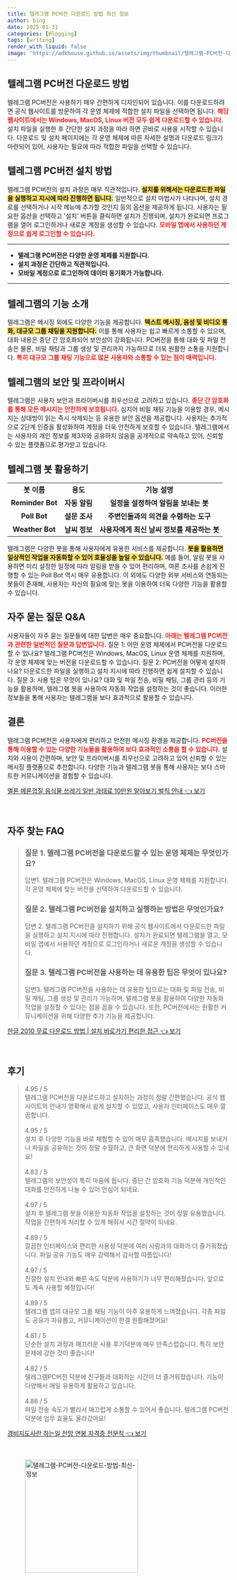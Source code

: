 ```yaml
---
title: 텔레그램 PC버전 다운로드 방법 최신 정보
author: bing
date: 2025-01-31
categories: [Blogging]
tags: [writing]
render_with_liquid: false
image: 'https://adkhouse.github.io/assets/img/thumbnail/텔레그램-PC버전-다운로드-방법-최신-정보.webp'
---
```



<h2 id='텔레그램_PC버전_다운로드_방법'>텔레그램 PC버전 다운로드 방법</h2>

<p>텔레그램 PC버전은 사용하기 매우 간편하게 디자인되어 있습니다. 이를 다운로드하려면 공식 웹사이트를 방문하여 각 운영 체제에 적합한 설치 파일을 선택하면 됩니다. <b><span style="color: #ee2323;">해당 웹사이트에서는 Windows, MacOS, Linux 버전 모두 쉽게 다운로드할 수 있습니다.</span></b> 설치 파일을 실행한 후 간단한 설치 과정을 따라 하면 곧바로 사용을 시작할 수 있습니다. 다운로드 및 설치 페이지에는 각 운영 체제에 따른 자세한 설명과 다운로드 링크가 마련되어 있어, 사용자는 필요에 따라 적합한 파일을 선택할 수 있습니다.</p>

<h2 id='텔레그램_PC버전_설치_방법'>텔레그램 PC버전 설치 방법</h2>

<p>텔레그램 PC버전의 설치 과정은 매우 직관적입니다. <b><span style="background-color: #ffe066;">설치를 위해서는 다운로드한 파일을 실행하고 지시에 따라 진행하면 됩니다.</span></b> 일반적으로 설치 마법사가 나타나며, 설치 경로를 선택하거나 시작 메뉴에 추가할 것인지 등의 옵션을 제공하게 됩니다. 사용자는 필요한 옵션을 선택하고 '설치' 버튼을 클릭하면 설치가 진행되며, 설치가 완료되면 프로그램을 열어 로그인하거나 새로운 계정을 생성할 수 있습니다. <b><span style="color: #ee2323;">모바일 앱에서 사용하던 계정으로 쉽게 로그인할 수 있습니다.</span></b></p>

<hr />

<ul>
    <li><b>텔레그램 PC버전은 다양한 운영 체제를 지원합니다.</b></li>
    <li><b>설치 과정은 간단하고 직관적입니다.</b></li>
    <li><b>모바일 계정으로 로그인하여 데이터 동기화가 가능합니다.</b></li>
</ul>

<hr />

<h2 id='텔레그램_기능_소개'>텔레그램의 기능 소개</h2>

<p>텔레그램은 메시징 외에도 다양한 기능을 제공합니다. <b><span style="background-color: #ffe066;">텍스트 메시징, 음성 및 비디오 통화, 대규모 그룹 채팅을 지원합니다.</span></b> 이를 통해 사용자는 쉽고 빠르게 소통할 수 있으며, 대화 내용은 종단 간 암호화되어 보안성이 강화됩니다. PC버전을 통해 대화 및 파일 전송은 물론, 비밀 채팅과 그룹 생성 및 관리까지 가능하므로 더욱 원활한 소통을 지원합니다. <b><span style="color: #ee2323;">특히 대규모 그룹 채팅 기능으로 많은 사용자와 소통할 수 있는 점이 매력입니다.</span></b></p>

<h2 id='텔레그램_보안_및_프라이버시'>텔레그램의 보안 및 프라이버시</h2>

<p>텔레그램은 사용자 보안과 프라이버시를 최우선으로 고려하고 있습니다. <b><span style="color: #ee2323;">종단 간 암호화를 통해 모든 메시지는 안전하게 보호됩니다.</span></b> 심지어 비밀 채팅 기능을 이용할 경우, 메시지는 상대방이 읽는 즉시 삭제되는 등 유용한 보안 옵션을 제공합니다. 사용자는 추가적으로 2단계 인증을 활성화하여 계정을 더욱 안전하게 보호할 수 있습니다. 텔레그램에서는 사용자의 개인 정보를 제3자와 공유하지 않음을 공개적으로 약속하고 있어, 신뢰할 수 있는 플랫폼으로 평가받고 있습니다.</p>

<h2 id='텔레그램_봇_활용'>텔레그램 봇 활용하기</h2>

<table>
    <tr>
        <td style="text-align: center; height: 17px;"><b>봇 이름</b></td>
        <td style="text-align: center; height: 17px;"><b>용도</b></td>
        <td style="text-align: center; height: 17px;"><b>기능 설명</b></td>
    </tr>
    <tr>
        <td style="text-align: center; height: 17px;"><b>Reminder Bot</b></td>
        <td style="text-align: center; height: 17px;"><b>자동 알림</b></td>
        <td style="text-align: center; height: 17px;"><b>일정을 설정하여 알림을 보내는 봇</b></td>
    </tr>
    <tr>
        <td style="text-align: center; height: 17px;"><b>Poll Bot</b></td>
        <td style="text-align: center; height: 17px;"><b>설문 조사</b></td>
        <td style="text-align: center; height: 17px;"><b>주변인들과의 의견을 수렴하는 도구</b></td>
    </tr>
    <tr>
        <td style="text-align: center; height: 17px;"><b>Weather Bot</b></td>
        <td style="text-align: center; height: 17px;"><b>날씨 정보</b></td>
        <td style="text-align: center; height: 17px;"><b>사용자에게 최신 날씨 정보를 제공하는 봇</b></td>
    </tr>
</table>

<p>텔레그램은 다양한 봇을 통해 사용자에게 유용한 서비스를 제공합니다. <b><span style="background-color: #ffe066;">봇을 활용하면 일상적인 작업을 자동화할 수 있어 효율성을 높일 수 있습니다.</span></b> 예를 들어, 알림 봇을 사용하면 미리 설정한 일정에 따라 알림을 받을 수 있어 편리하며, 여론 조사를 손쉽게 진행할 수 있는 Poll Bot 역시 매우 유용합니다. 이 외에도 다양한 외부 서비스와 연동되는 봇들이 존재해, 사용자는 자신의 필요에 맞는 봇을 이용하여 더욱 다양한 기능을 활용할 수 있습니다.</p>

<h2 id='자주_묻는_질문_QNA'>자주 묻는 질문 Q&A</h2>

<p>사용자들이 자주 묻는 질문들에 대한 답변은 매우 중요합니다. <b><span style="color: #ee2323;">아래는 텔레그램 PC버전과 관련한 일반적인 질문과 답변입니다.</span></b> 질문 1: 어떤 운영 체제에서 PC버전을 다운로드할 수 있나요? 텔레그램 PC버전은 Windows, MacOS, Linux 운영 체제를 지원하며, 각 운영 체제에 맞는 버전을 다운로드할 수 있습니다. 질문 2: PC버전을 어떻게 설치하나요? 다운로드한 파일을 실행하고 설치 지시에 따라 진행하면 쉽게 설치할 수 있습니다. 질문 3: 사용 팁은 무엇이 있나요? 대화 및 파일 전송, 비밀 채팅, 그룹 관리 등의 기능을 활용하며, 텔레그램 봇을 사용하여 자동화 작업을 설정하는 것이 좋습니다. 이러한 정보들을 통해 사용자는 텔레그램을 보다 효과적으로 활용할 수 있습니다.</p>

<h2 id='결론'>결론</h2>

<p>텔레그램 PC버전은 사용자에게 편리하고 안전한 메시징 환경을 제공합니다. <b><span style="color: #ee2323;">PC버전을 통해 이용할 수 있는 다양한 기능들을 활용하여 보다 효과적인 소통을 할 수 있습니다.</span></b> 설치와 사용이 간편하며, 보안 및 프라이버시를 최우선으로 고려하고 있어 신뢰할 수 있는 메시징 플랫폼으로 추천합니다. 다양한 기능과 텔레그램 봇을 통해 사용자는 보다 스마트한 커뮤니케이션을 경험할 수 있습니다.</p>


<p><a class="click-button" title="멜론 메론껍질 음식물 쓰레기 일반 과태료 10만원 알아보기 벌칙 안내" href="https://adkhouse.github.io/posts/%EB%A9%9C%EB%A1%A0-%EB%A9%94%EB%A1%A0%EA%BB%8D%EC%A7%88-%EC%9D%8C%EC%8B%9D%EB%AC%BC-%EC%93%B0%EB%A0%88%EA%B8%B0-%EC%9D%BC%EB%B0%98-%EA%B3%BC%ED%83%9C%EB%A3%8C-10%EB%A7%8C%EC%9B%90-%EC%95%8C%EC%95%84%EB%B3%B4%EA%B8%B0-%EB%B2%8C%EC%B9%99-%EC%95%88%EB%82%B4/" rel="dofollow">멜론 메론껍질 음식물 쓰레기 일반 과태료 10만원 알아보기 벌칙 안내 👈 보기</a></p><br>
<h2 id='자주_찾는_FAQ'>자주 찾는 FAQ</h2>
<div itemscope="" itemtype="https://schema.org/FAQPage"> 
<blockquote> 
<div itemscope="" itemprop="mainEntity" itemtype="https://schema.org/Question"> 
<h3 itemprop="name">질문 1. 텔레그램 PC버전을 다운로드할 수 있는 운영 체제는 무엇인가요?</h3> 
<div itemscope="" itemprop="acceptedAnswer" itemtype="https://schema.org/Answer"> 
<span itemprop="text"> 
<p>답변1. 텔레그램 PC버전은 Windows, MacOS, Linux 운영 체제를 지원합니다. 각 운영 체제에 맞는 버전을 선택하여 다운로드할 수 있습니다.</p> 
</span> 
</div> 
</div> 
<div itemscope="" itemprop="mainEntity" itemtype="https://schema.org/Question"> 
<h3 itemprop="name">질문 2. 텔레그램 PC버전을 설치하고 실행하는 방법은 무엇인가요?</h3> 
<div itemscope="" itemprop="acceptedAnswer" itemtype="https://schema.org/Answer"> 
<span itemprop="text"> 
<p>답변 2. 텔레그램 PC버전을 설치하기 위해 공식 웹사이트에서 다운로드한 파일을 실행하고 설치 지시에 따라 진행합니다. 설치가 완료되면 텔레그램을 열고, 모바일 앱에서 사용하던 계정으로 로그인하거나 새로운 계정을 생성할 수 있습니다.</p> 
</span> 
</div> 
</div> 
<div itemscope="" itemprop="mainEntity" itemtype="https://schema.org/Question"> 
<h3 itemprop="name">질문 3. 텔레그램 PC버전을 사용하는 데 유용한 팁은 무엇이 있나요?</h3> 
<div itemscope="" itemprop="acceptedAnswer" itemtype="https://schema.org/Answer"> 
<span itemprop="text"> 
<p>답변3. 텔레그램 PC버전을 사용하는 데 유용한 팁으로는 대화 및 파일 전송, 비밀 채팅, 그룹 생성 및 관리가 가능하며, 텔레그램 봇을 활용하여 다양한 자동화 작업을 설정할 수 있다는 점을 꼽을 수 있습니다. 또한, PC버전에서는 원활한 커뮤니케이션을 위해 다양한 추가 기능을 제공합니다.</p> 
</span> 
</div> 
</div> 
</blockquote> 
</div>
<p><a class="click-button" title="한글 2010 무료 다운로드 방법 | 설치 바로가기 편리한 접근" href="https://adkhouse.github.io/posts/%ED%95%9C%EA%B8%80-2010-%EB%AC%B4%EB%A3%8C-%EB%8B%A4%EC%9A%B4%EB%A1%9C%EB%93%9C-%EB%B0%A9%EB%B2%95-%EC%84%A4%EC%B9%98-%EB%B0%94%EB%A1%9C%EA%B0%80%EA%B8%B0-%ED%8E%B8%EB%A6%AC%ED%95%9C-%EC%A0%91%EA%B7%BC/" rel="dofollow">한글 2010 무료 다운로드 방법 | 설치 바로가기 편리한 접근 👈 보기</a></p><br>
<h2 id='후기'>후기</h2>
<div itemscope itemtype="https://schema.org/Product">
  <blockquote>
  <div itemprop="review" itemscope itemtype="https://schema.org/Review">
      <div itemprop="reviewRating" itemscope itemtype="https://schema.org/Rating"> <span itemprop="ratingValue">4.95</span> / <span itemprop="bestRating">5</span> </div>
      <span itemprop="reviewBody">텔레그램 PC버전을 다운로드하고 설치하는 과정이 정말 간편했습니다. 공식 웹사이트의 안내가 명확해서 쉽게 설치할 수 있었고, 사용자 인터페이스도 매우 깔끔합니다.</span>
  </div>
  <br>
  <div itemprop="review" itemscope itemtype="https://schema.org/Review">
      <div itemprop="reviewRating" itemscope itemtype="https://schema.org/Rating"> <span itemprop="ratingValue">4.95</span> / <span itemprop="bestRating">5</span> </div>
      <span itemprop="reviewBody">설치 후 다양한 기능을 바로 체험할 수 있어 매우 흡족했습니다. 메시지를 보내거나 파일을 공유하는 것이 정말 수월하고, 큰 화면 덕분에 편리하게 사용할 수 있네요!</span>
  </div>
  <br>
  <div itemprop="review" itemscope itemtype="https://schema.org/Review">
      <div itemprop="reviewRating" itemscope itemtype="https://schema.org/Rating"> <span itemprop="ratingValue">4.83</span> / <span itemprop="bestRating">5</span> </div>
      <span itemprop="reviewBody">텔레그램의 보안성이 특히 마음에 듭니다. 종단 간 암호화 기능 덕분에 개인적인 대화를 안전하게 나눌 수 있어 안심이 되네요.</span>
  </div>
  <br>
  <div itemprop="review" itemscope itemtype="https://schema.org/Review">
      <div itemprop="reviewRating" itemscope itemtype="https://schema.org/Rating"> <span itemprop="ratingValue">4.97</span> / <span itemprop="bestRating">5</span> </div>
      <span itemprop="reviewBody">설치 후 텔레그램 봇을 이용한 자동화 작업을 설정하는 것이 정말 유용했습니다. 작업을 간편하게 처리할 수 있게 해줘서 시간 절약이 되네요.</span>
  </div>
  <br>
  <div itemprop="review" itemscope itemtype="https://schema.org/Review">
      <div itemprop="reviewRating" itemscope itemtype="https://schema.org/Rating"> <span itemprop="ratingValue">4.89</span> / <span itemprop="bestRating">5</span> </div>
      <span itemprop="reviewBody">깔끔한 인터페이스와 편리한 사용성 덕분에 여러 사람과의 대화가 더 즐거워졌습니다. 파일 공유 기능도 매우 강력해서 감사할 따름입니다!</span>
  </div>
  <br>
  <div itemprop="review" itemscope itemtype="https://schema.org/Review">
      <div itemprop="reviewRating" itemscope itemtype="https://schema.org/Rating"> <span itemprop="ratingValue">4.97</span> / <span itemprop="bestRating">5</span> </div>
      <span itemprop="reviewBody">친절한 설치 안내와 빠른 속도 덕분에 사용하기가 너무 편리해졌습니다. 앞으로도 계속 사용할 예정입니다!</span>
  </div>
  <br>
  <div itemprop="review" itemscope itemtype="https://schema.org/Review">
      <div itemprop="reviewRating" itemscope itemtype="https://schema.org/Rating"> <span itemprop="ratingValue">4.89</span> / <span itemprop="bestRating">5</span> </div>
      <span itemprop="reviewBody">텔레그램 앱의 대규모 그룹 채팅 기능이 아주 유용하게 느껴졌습니다. 각종 파일도 공유가 자유롭고, 커뮤니케이션이 한결 원활해졌어요!</span>
  </div>
  <br>
  <div itemprop="review" itemscope itemtype="https://schema.org/Review">
      <div itemprop="reviewRating" itemscope itemtype="https://schema.org/Rating"> <span itemprop="ratingValue">4.81</span> / <span itemprop="bestRating">5</span> </div>
      <span itemprop="reviewBody">단순한 설치 과정과 매끄러운 사용 후기덕분에 매우 만족스럽습니다. 특히 보안 문제에 강한 것이 좋습니다!</span>
  </div>
  <br>
  <div itemprop="review" itemscope itemtype="https://schema.org/Review">
      <div itemprop="reviewRating" itemscope itemtype="https://schema.org/Rating"> <span itemprop="ratingValue">4.82</span> / <span itemprop="bestRating">5</span> </div>
      <span itemprop="reviewBody">텔레그램PC버전 덕분에 친구들과 대화하는 시간이 더 즐거워졌습니다. 기능이 다양해서 매일 유용하게 활용하고 있습니다.</span>
  </div>
  <br>
  <div itemprop="review" itemscope itemtype="https://schema.org/Review">
      <div itemprop="reviewRating" itemscope itemtype="https://schema.org/Rating"> <span itemprop="ratingValue">4.86</span> / <span itemprop="bestRating">5</span> </div>
      <span itemprop="reviewBody">파일 전송 속도가 빨라서 매끄럽게 소통할 수 있어서 좋습니다. 텔레그램 PC버전 덕분에 업무 효율도 올라갔어요!</span>
  </div>
  </blockquote>
</div>
<p><a class="click-button" title="경비지도사란 하는일 전망 연봉 자격증 전문직" href="https://adkhouse.github.io/posts/%EA%B2%BD%EB%B9%84%EC%A7%80%EB%8F%84%EC%82%AC%EB%9E%80-%ED%95%98%EB%8A%94%EC%9D%BC-%EC%A0%84%EB%A7%9D-%EC%97%B0%EB%B4%89-%EC%9E%90%EA%B2%A9%EC%A6%9D-%EC%A0%84%EB%AC%B8%EC%A7%81/" rel="dofollow">경비지도사란 하는일 전망 연봉 자격증 전문직 👈 보기</a></p><br>
<figure class="image"><img src="https://adkhouse.github.io/assets/img/thumbnail/텔레그램-PC버전-다운로드-방법-최신-정보.webp" alt="텔레그램-PC버전-다운로드-방법-최신-정보" width="256" height="256"></figure>
